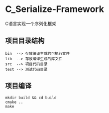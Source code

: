 # C_Serialize-Framework
C语言实现一个序列化框架

## 项目目录结构
```
bin  --> 存放编译生成的可执行文件
lib  --> 存放编译生成的库文件
src  --> 项目代码目录
test --> 测试代码目录
```
## 项目编译
```
mkdir build && cd build
cmake ..
make
```
